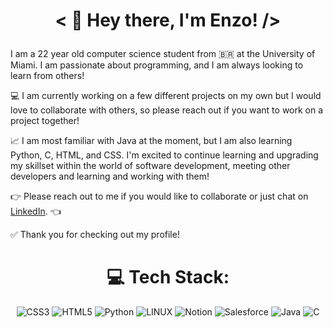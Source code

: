 # <p align="center">< 👋 Hey there, I'm Enzo! /></p>
I am a 22 year old computer science student from 🇧🇷 at the University of Miami. I am passionate about programming, and I am always looking to learn from others!

💻 I am currently working on a few different projects on my own but I would love to collaborate with others, so please reach out if you want to work on a project together!

📈 I am most familiar with Java at the moment, but I am also learning Python, C, HTML, and CSS. I'm excited to continue learning and upgrading my skillset within the world of software development, meeting other developers and learning and working with them!

👉 Please reach out to me if you would like to collaborate or just chat on [LinkedIn](https://www.linkedin.com/in/enzo-carvalho-872218230/). 👈

✅ Thank you for checking out my profile!

<div align="center">

# 💻 Tech Stack:
![CSS3](https://img.shields.io/badge/css3-%231572B6.svg?style=for-the-badge&logo=css3&logoColor=white) ![HTML5](https://img.shields.io/badge/html5-%23E34F26.svg?style=for-the-badge&logo=html5&logoColor=white) ![Python](https://img.shields.io/badge/python-3670A0?style=for-the-badge&logo=python&logoColor=ffdd54) ![LINUX](https://img.shields.io/badge/Linux-FCC624?style=for-the-badge&logo=linux&logoColor=black) ![Notion](https://img.shields.io/badge/Notion-%23000000.svg?style=for-the-badge&logo=notion&logoColor=white) ![Salesforce](https://img.shields.io/badge/Salesforce-%230db7ed.svg?style=for-the-badge&logo=salesforce&logoColor=white) ![Java](https://img.shields.io/badge/Java-ED2E26.svg?style=for-the-badge&logo=Java&logoColor=white) ![C](https://img.shields.io/badge/Programming%20language-%231572B6.svg?style=for-the-badge&logo=C&logoColor=white)

</div>